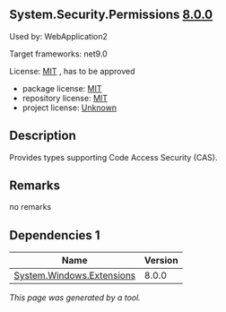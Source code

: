 System.Security.Permissions [8.0.0](https://www.nuget.org/packages/System.Security.Permissions/8.0.0)
--------------------

Used by: WebApplication2

Target frameworks: net9.0

License: [MIT](../../../../licenses/mit) , has to be approved

- package license: [MIT](https://licenses.nuget.org/MIT) 
- repository license: [MIT](https://github.com/dotnet/runtime) 
- project license: [Unknown](https://dot.net/) 

Description
-----------
Provides types supporting Code Access Security (CAS).

Remarks
-----------
no remarks


Dependencies 1
-----------

|Name|Version|
|----------|:----|
|[System.Windows.Extensions](../../../../packages/nuget.org/system.windows.extensions/8.0.0)|8.0.0|

*This page was generated by a tool.*
